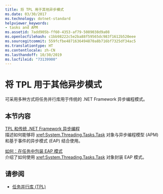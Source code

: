 ```yaml
---
title: 将 TPL 用于其他异步模式
ms.date: 03/30/2017
ms.technology: dotnet-standard
helpviewer_keywords:
- tasks and APM
ms.assetid: 7add905b-ff60-4353-af79-5089038d9a08
ms.openlocfilehash: c1bb98222c5e2ba88f59565dc983f1612b520eee
ms.sourcegitcommit: 559fcfbe4871636494870a8b716bf7325df34ac5
ms.translationtype: HT
ms.contentlocale: zh-CN
ms.lasthandoff: 10/30/2019
ms.locfileid: "73139900"
---
```

# <a name="using-tpl-with-other-asynchronous-patterns"></a>将 TPL 用于其他异步模式
可采用多种方式将任务并行库用于传统的 .NET Framework 异步编程模式。  
  
## <a name="in-this-section"></a>本节内容  
 [TPL 和传统 .NET Framework 异步编程](../../../docs/standard/parallel-programming/tpl-and-traditional-async-programming.md)  
 描述如何能够将 <xref:System.Threading.Tasks.Task> 对象与异步编程模型 (APM) 和基于事件的异步模式 (EAP) 结合使用。  
  
 [如何：在任务中包装 EAP 模式](../../../docs/standard/parallel-programming/how-to-wrap-eap-patterns-in-a-task.md)  
 介绍了如何使用 <xref:System.Threading.Tasks.Task> 对象封装 EAP 模式。  
  
## <a name="see-also"></a>请参阅

- [任务并行库 (TPL)](../../../docs/standard/parallel-programming/task-parallel-library-tpl.md)
